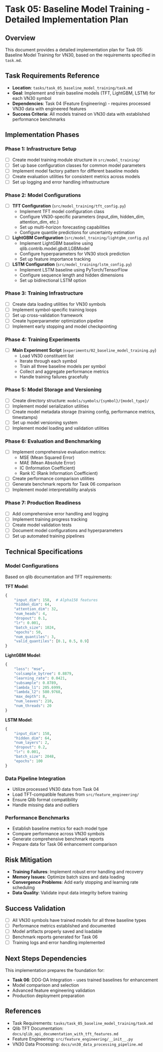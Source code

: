 # Task 05: Baseline Model Training - Detailed Implementation Plan

## Overview
This document provides a detailed implementation plan for Task 05: Baseline Model Training for VN30, based on the requirements specified in `task.md`.

## Task Requirements Reference
- **Location**: `tasks/task_05_baseline_model_training/task.md`
- **Goal**: Implement and train baseline models (TFT, LightGBM, LSTM) for each VN30 symbol
- **Dependencies**: Task 04 (Feature Engineering) - requires processed VN30 data with engineered features
- **Success Criteria**: All models trained on VN30 data with established performance benchmarks

## Implementation Phases

### Phase 1: Infrastructure Setup
- [ ] Create model training module structure in `src/model_training/`
- [ ] Set up base configuration classes for common model parameters
- [ ] Implement model factory pattern for different baseline models
- [ ] Create evaluation utilities for consistent metrics across models
- [ ] Set up logging and error handling infrastructure

### Phase 2: Model Configurations
- [ ] **TFT Configuration** (`src/model_training/tft_config.py`)
  - Implement TFT model configuration class
  - Configure VN30-specific parameters (input_dim, hidden_dim, attention_dim, etc.)
  - Set up multi-horizon forecasting capabilities
  - Configure quantile predictions for uncertainty estimation
- [ ] **LightGBM Configuration** (`src/model_training/lightgbm_config.py`)
  - Implement LightGBM baseline using qlib.contrib.model.gbdt.LGBModel
  - Configure hyperparameters for VN30 stock prediction
  - Set up feature importance tracking
- [ ] **LSTM Configuration** (`src/model_training/lstm_config.py`)
  - Implement LSTM baseline using PyTorch/TensorFlow
  - Configure sequence length and hidden dimensions
  - Set up bidirectional LSTM option

### Phase 3: Training Infrastructure
- [ ] Create data loading utilities for VN30 symbols
- [ ] Implement symbol-specific training loops
- [ ] Set up cross-validation framework
- [ ] Create hyperparameter optimization pipeline
- [ ] Implement early stopping and model checkpointing

### Phase 4: Training Experiments
- [ ] **Main Experiment Script** (`experiments/02_baseline_model_training.py`)
  - Load VN30 constituent list
  - Iterate through each symbol
  - Train all three baseline models per symbol
  - Collect and aggregate performance metrics
  - Handle training failures gracefully

### Phase 5: Model Storage and Versioning
- [ ] Create directory structure: `models/symbols/{symbol}/{model_type}/`
- [ ] Implement model serialization utilities
- [ ] Create model metadata storage (training config, performance metrics, timestamps)
- [ ] Set up model versioning system
- [ ] Implement model loading and validation utilities

### Phase 6: Evaluation and Benchmarking
- [ ] Implement comprehensive evaluation metrics:
  - MSE (Mean Squared Error)
  - MAE (Mean Absolute Error)
  - IC (Information Coefficient)
  - Rank IC (Rank Information Coefficient)
- [ ] Create performance comparison utilities
- [ ] Generate benchmark reports for Task 06 comparison
- [ ] Implement model interpretability analysis

### Phase 7: Production Readiness
- [ ] Add comprehensive error handling and logging
- [ ] Implement training progress tracking
- [ ] Create model validation tests
- [ ] Document model configurations and hyperparameters
- [ ] Set up automated training pipelines

## Technical Specifications

### Model Configurations
Based on qlib documentation and TFT requirements:

**TFT Model**:
```python
{
    "input_dim": 158,  # Alpha158 features
    "hidden_dim": 64,
    "attention_dim": 32,
    "num_heads": 4,
    "dropout": 0.1,
    "lr": 0.001,
    "batch_size": 1024,
    "epochs": 50,
    "num_quantiles": 3,
    "valid_quantiles": [0.1, 0.5, 0.9]
}
```

**LightGBM Model**:
```python
{
    "loss": "mse",
    "colsample_bytree": 0.8879,
    "learning_rate": 0.0421,
    "subsample": 0.8789,
    "lambda_l1": 205.6999,
    "lambda_l2": 580.9768,
    "max_depth": 8,
    "num_leaves": 210,
    "num_threads": 20
}
```

**LSTM Model**:
```python
{
    "input_dim": 158,
    "hidden_dim": 64,
    "num_layers": 2,
    "dropout": 0.2,
    "lr": 0.001,
    "batch_size": 2048,
    "epochs": 100
}
```

### Data Pipeline Integration
- Utilize processed VN30 data from Task 04
- Load TFT-compatible features from `src/feature_engineering/`
- Ensure Qlib format compatibility
- Handle missing data and outliers

### Performance Benchmarks
- Establish baseline metrics for each model type
- Compare performance across VN30 symbols
- Generate comprehensive benchmark reports
- Prepare data for Task 06 enhancement comparison

## Risk Mitigation
- **Training Failures**: Implement robust error handling and recovery
- **Memory Issues**: Optimize batch sizes and data loading
- **Convergence Problems**: Add early stopping and learning rate scheduling
- **Data Quality**: Validate input data integrity before training

## Success Validation
- [ ] All VN30 symbols have trained models for all three baseline types
- [ ] Performance metrics established and documented
- [ ] Model artifacts properly saved and loadable
- [ ] Benchmark reports generated for Task 06
- [ ] Training logs and error handling implemented

## Next Steps Dependencies
This implementation prepares the foundation for:
- **Task 06**: DDG-DA Integration - uses trained baselines for enhancement
- Model comparison and selection
- Advanced feature engineering validation
- Production deployment preparation

## References
- Task Requirements: `tasks/task_05_baseline_model_training/task.md`
- Qlib TFT Documentation: `docs/qlib_api_documentation_with_tft_features.md`
- Feature Engineering: `src/feature_engineering/__init__.py`
- VN30 Data Processing: `docs/vn30_data_processing_pipeline.md`
